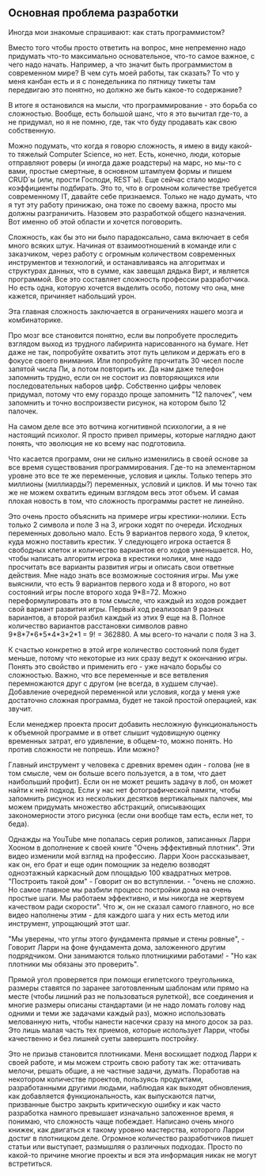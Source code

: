 ## Основная проблема разработки

Иногда мои знакомые спрашивают: как стать программистом?

Вместо того чтобы просто ответить на вопрос, мне непременно надо придумать что-то максимально основательное, что-то самое важное, с чего надо начать. Например, а что значит быть программистом в современном мире? В чем суть моей работы, так сказать? То что у меня канбан есть и я с понедельника по пятницу тикеты там передвигаю это понятно, но должно же быть какое-то содержание?

В итоге я остановился на мысли, что программирование - это борьба со сложностью. Вообще, есть большой шанс, что я это вычитал где-то, а не придумал, но я не помню, где, так что буду продавать как свою собственную.

Можно подумать, что когда я говорю сложность, я имею в виду какой-то тяжелый Computer Science, но нет. Есть, конечно, люди, которые отправляют роверы (и иногда даже роадстеры) на марс, но мы-то с вами, простые смертные, в основном штампуем формы и пишем CRUD\`ы (или, прости Господи,  REST\`ы). Еще сейчас стало модно коэффициенты подбирать. Это то, что в огромном количестве требуется современному IT, давайте себе признаемся. Только не надо думать, что я тут эту работу принижаю, она тоже по своему важна, просто мы должны разграничить. Назовем это разработкой общего назначения. Вот именно об этой области и хочется поговорить.

Сложность, как бы это ни было парадоксально, сама включает в себя много всяких штук. Начиная от взаимоотношений в команде или с заказчиком, через работу с огромным количеством современных инструментов и технологий, и останавливаясь на алгоритмах и структурах данных, что в сумме, как завещал дядька Вирт, и является программой. Все это составляет сложность профессии разработчика. Но есть одна, которую хочется выделить особо, потому что она, мне кажется, причиняет набольший урон.

Эта главная сложность заключается в ограничениях нашего мозга и комбинаторике.

Про мозг все становится понятно, если вы попробуете проследить взглядом выход из трудного лабиринта нарисованного на бумаге. Нет даже не так, попробуйте охватить этот путь целиком и держать его в фокусе своего внимания. Или попробуйте прочитать 30 чисел после запятой числа Пи, а потом повторить их. Да нам даже телефон запомнить трудно, если он не состоит из повторяющихся или последовательных наборов цифр. Собственно цифры человек придумал, потому что ему гораздо проще запомнить "12 палочек", чем запомнить и точно воспроизвести рисунок, на котором было 12 палочек.

На самом деле все это вотчина когнитивной психологии, а я не настоящий психолог. Я просто привел примеры, которые наглядно дают понять, что эволюция не ко всему нас подготовила.

Что касается программ, они не сильно изменились в своей основе за все время существования программирования. Где-то на элементарном уровне это все те же переменные, условия и циклы. Только теперь это миллионы (миллиарды?) переменных, условий и циклов. И мы точно так же не можем охватить единым взглядом весь этот объем. И самая плохая новость в том, что сложность программы растет не линейно.

Это очень просто объяснить на примере игры крестики-нолики. Есть только 2 символа и поле 3 на 3, игроки ходят по очереди. Исходных переменных довольно мало. Есть 9 вариантов первого хода, 9 клеток, куда можно поставить крестик. У следующего игрока остается 8 свободных клеток и количество вариантов его ходов уменьшается. Но, чтобы написать алгоритм игрока в крестики нолики, мне надо просчитать все варианты развития игры и описать свои ответные действия. Мне надо знать все возможные состояния игры. Мы уже выяснили, что есть 9 вариантов первого хода и 8 второго, но вот состояний игры после второго хода 9\*8=72. Можно переформулировать это в том смысле, что каждый из ходов рождает свой вариант развития игры. Первый ход реализовал 9 разных вариантов, а второй разбил каждый из этих 9 еще на 8. Полное количество вариантов расстановки символов равно 9\*8\*7\*6\*5\*4\*3\*2\*1 = 9! = 362880. А мы всего-то начали с поля 3 на 3.

К счастью конкретно в этой игре количество состояний поля будет меньше, потому что некоторые из них сразу ведут к окончанию игры. Понять это свойство и применить его - уже начало борьбы со сложностью. Важно, что все переменные и все ветвления перемножаются друг с другом (не всегда, в худшем случае). Добавление очередной переменной или условия, когда у меня уже достаточно сложная программа, будет не такой простой операцией, как звучит.

Если менеджер проекта просит добавить несложную функциональность к объемной программе и в ответ слышит чудовищную оценку временных затрат, его удивление, в общем-то, можно понять. Но против сложности не попрешь. Или можно?

Главный инструмент у человека с древних времен один - голова (не в том смысле, чем он больше всего пользуется, а в том, что дает наибольший профит). Если он не может решить задачу в лоб, он может найти к ней подход. Если у нас нет фотографической памяти, чтобы запомнить рисунок из нескольких десятков вертикальных палочек, мы можем придумать множество абстракций, описывающих закономерности этого рисунка (если они вообще там есть, если нет, то беда).

Однажды на YouTube мне попалась серия роликов, записанных Ларри Хооном в дополнение к своей книге "Очень эффективный плотник". Эти видео изменили мой взгляд на профессию.
Ларри Хоон рассказывает, как он, его брат и еще один помощник за неделю возводят одноэтажный каркасный дом площадью 100 квадратных метров. "Построить такой дом" - Говорит он во вступлении. - "очень не сложно. Но самое главное мы разбили процесс постройки дома на очень простые шаги. Мы работаем эффективно, и мы никогда не жертвуем качеством ради скорости". Что ж, он не сказал самого главного, но все видео наполнены этим - для каждого шага у них есть метод или инструмент, упрощающий этот шаг.

"Мы уверены, что углы этого фундамента прямые и стены ровные", - Говорит Ларри на фоне фундамента дома, заложенного другим подрядчиком. Они занимаются только плотницкими работами! - "Но как плотники мы обязаны это проверить".

Прямой угол проверяется при помощи египетского треугольника, размеры ставятся по заранее заготовленным шаблонам или прямо на месте (чтобы лишний раз не пользоваться рулеткой), все соединения и многие размеры описаны стандартами (и не надо ломать голову над одними и теми же задачами каждый раз), можно использовать мелованную нить, чтобы нанести насечки сразу на много досок за раз. Это лишь малая часть тех приемов, которые использует Ларри, чтобы качественно и без лишней суеты завершить постройку.

Это не призыв становится плотниками. Меня восхищает подход Ларри к своей работе, и мы можем строить свою работу так же: оттачивать мелочи, решать общие, а не частные задачи, думать. Поработав на некотором количестве проектов, пользуясь продуктами, разработанными другими людьми, наблюдая как выходят обновления, как добавляется функциональность, как выпускаются патчи, призванные быстро закрыть критическую ошибку и как часто разработка намного превышает изначально заложенное время, я понимаю, что сложность чаще побеждает. Написано очень много книжек, как двигаться к такому уровню мастерства, которого Ларри достиг в плотницком деле. Огромное количество разработчиков пишет статьи или выступает, размышляя о различных подходах. Просто по какой-то причине многие проекты и вся эта информация никак не могут встретиться.


